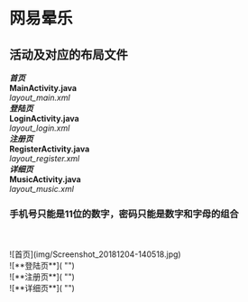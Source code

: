 # 网易晕乐
## 活动及对应的布局文件
***首页***<br>
**MainActivity.java**<br>
*layout_main.xml*<br>
***登陆页***<br>
**LoginActivity.java**<br>
*layout_login.xml*<br>
***注册页***<br>
**RegisterActivity.java**<br>
*layout_register.xml*<br>
***详细页***<br>
**MusicActivity.java**<br>
*layout_music.xml*<br>
### 手机号只能是11位的数字，密码只能是数字和字母的组合
<br>
<br>
![首页](img/Screenshot_20181204-140518.jpg) <br>
![**登陆页**]( "")<br>
![**注册页**]( "")<br>
![**详细页**]( "")<br>
